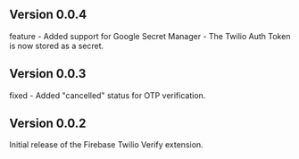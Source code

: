 ## Version 0.0.4

feature - Added support for Google Secret Manager - The Twilio Auth Token is now stored as a secret.

## Version 0.0.3

fixed - Added "cancelled" status for OTP verification.

## Version 0.0.2

Initial release of the Firebase Twilio Verify extension.